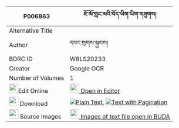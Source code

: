 |P006863|ཇོ་མོ་གླང་མའི་བོད་ཡིག་ཡིག་གཟུགས། 
| --- | --- 
|Alternative Title |
|Author| དབང་གྲགས་སྐྱབས།
|BDRC ID | W8LS20233
|Creator | Google OCR
|Number of Volumes| 1
|<img width="25" src="https://img.icons8.com/color/25/000000/edit-property.png">Edit Online| [<img width="25" src="https://avatars.githubusercontent.com/u/45091458?s=200&v=4"> Open in Editor](http://editor.openpecha.org/P006863)
|<img width="25" src="https://img.icons8.com/fluent/48/000000/download-2.png"/>  Download | [![](https://img.icons8.com/color/20/000000/txt.png)Plain Text](https://github.com/Openpecha/P006863/releases/download/v1/jomo_langma_i_boyik_yikzuk_plain_P006863.zip), [![](https://img.icons8.com/color/20/000000/txt.png)Text with Pagination](https://github.com/Openpecha/P006863/releases/download/v1/jomo_langma_i_boyik_yikzuk_pages_P006863.zip)
|<img width="25" src="https://img.icons8.com/plasticine/100/000000/pictures-folder.png"/>  Source Images | [<img width="25" src="https://library.bdrc.io/icons/BUDA-small.svg"> Images of text file open in BUDA](https://library.bdrc.io/show/bdr:W8LS20233)